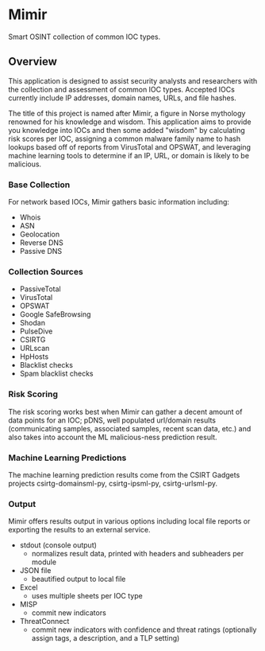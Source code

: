 # Mimir
Smart OSINT collection of common IOC types.

## Overview
This application is designed to assist security analysts and researchers with the collection and assessment of common IOC types. Accepted IOCs currently include IP addresses, domain names, URLs, and file hashes.

The title of this project is named after Mimir, a figure in Norse mythology renowned for his knowledge and wisdom. This application aims to provide you knowledge into IOCs and then some added "wisdom" by calculating risk scores per IOC, assigning a common malware family name to hash lookups based off of reports from VirusTotal and OPSWAT, and leveraging machine learning tools to determine if an IP, URL, or domain is likely to be malicious.

### Base Collection
For network based IOCs, Mimir gathers basic information including:

* Whois
* ASN
* Geolocation
* Reverse DNS
* Passive DNS

### Collection Sources
* PassiveTotal
* VirusTotal
* OPSWAT
* Google SafeBrowsing
* Shodan
* PulseDive
* CSIRTG
* URLscan
* HpHosts
* Blacklist checks
* Spam blacklist checks

### Risk Scoring
The risk scoring works best when Mimir can gather a decent amount of data points for an IOC; pDNS, well populated url/domain results (communicating samples, associated samples, recent scan data, etc.) and also takes into account the ML malicious-ness prediction result. 

### Machine Learning Predictions
The machine learning prediction results come from the CSIRT Gadgets projects csirtg-domainsml-py, csirtg-ipsml-py, csirtg-urlsml-py.

### Output
Mimir offers results output in various options including local file reports or exporting the results to an external service.

* stdout (console output)
    * normalizes result data, printed with headers and subheaders per module
* JSON file
    * beautified output to local file
* Excel
    * uses multiple sheets per IOC type
* MISP
    * commit new indicators
* ThreatConnect
    * commit new indicators with confidence and threat ratings (optionally assign tags, a description, and a TLP setting)

